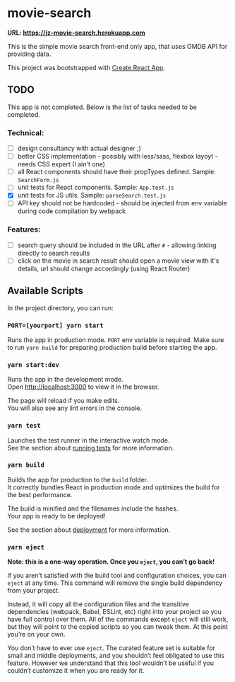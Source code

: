 # movie-search

**URL: https://jz-movie-search.herokuapp.com**

This is the simple movie search front-end only app, that uses OMDB API for providing data.

This project was bootstrapped with [Create React App](https://github.com/facebook/create-react-app).

## TODO

This app is not completed. Below is the list of tasks needed to be completed.

### Technical:
- [ ] design consultancy with actual designer ;)
- [ ] better CSS implementation - possibly with less/sass, flexbox layoyt - needs CSS expert (I ain't one)
- [ ] all React components should have their propTypes defined. Sample: `SearchForm.js`
- [ ] unit tests for React components. Sample: `App.test.js`
- [x] unit tests for JS utils. Sample: `parseSearch.test.js`
- [ ] API key should not be hardcoded - should be injected from env variable during code compilation by webpack

### Features:
- [ ] search query should be included in the URL after `#` - allowing linking directly to search results
- [ ] click on the movie in search result should open a movie view with it's details, url should change accordingly (using React Router)

## Available Scripts

In the project directory, you can run:

### `PORT=[yourport] yarn start`

Runs the app in production mode. `PORT` env variable is required. Make sure to run `yarn build` for preparing production build before starting the app.

### `yarn start:dev`

Runs the app in the development mode.<br />
Open [http://localhost:3000](http://localhost:3000) to view it in the browser.

The page will reload if you make edits.<br />
You will also see any lint errors in the console.

### `yarn test`

Launches the test runner in the interactive watch mode.<br />
See the section about [running tests](https://facebook.github.io/create-react-app/docs/running-tests) for more information.

### `yarn build`

Builds the app for production to the `build` folder.<br />
It correctly bundles React in production mode and optimizes the build for the best performance.

The build is minified and the filenames include the hashes.<br />
Your app is ready to be deployed!

See the section about [deployment](https://facebook.github.io/create-react-app/docs/deployment) for more information.

### `yarn eject`

**Note: this is a one-way operation. Once you `eject`, you can’t go back!**

If you aren’t satisfied with the build tool and configuration choices, you can `eject` at any time. This command will remove the single build dependency from your project.

Instead, it will copy all the configuration files and the transitive dependencies (webpack, Babel, ESLint, etc) right into your project so you have full control over them. All of the commands except `eject` will still work, but they will point to the copied scripts so you can tweak them. At this point you’re on your own.

You don’t have to ever use `eject`. The curated feature set is suitable for small and middle deployments, and you shouldn’t feel obligated to use this feature. However we understand that this tool wouldn’t be useful if you couldn’t customize it when you are ready for it.
